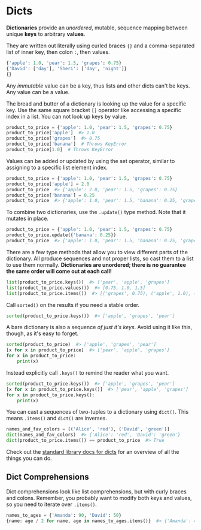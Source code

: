 # Dicts

**Dictionaries** provide an _unordered_, mutable, sequence mapping between unique **keys** to arbitrary **values**.

They are written out literally using curled braces `{}` and a comma-separated list of inner key, then colon `:`, then values.

```py
{'apple': 1.0, 'pear': 1.5, 'grapes': 0.75}
{'David': ['day'], 'Sheri': ['day', 'night']}
{}
```

Any _immutable_ value can be a key, thus lists and other dicts can't be keys.
Any value can be a value.

The bread and butter of a dictionary is looking up the value for a specific key.
Use the same square bracket `[]` operator like accessing a specific index in a list.
You can not look up keys by value.

```py
product_to_price = {'apple': 1.0, 'pear': 1.5, 'grapes': 0.75}
product_to_price['apple']  #> 1.0
product_to_price['grapes']  #> 0.75
product_to_price['banana']  # Throws KeyError
product_to_price[1.0]  # Throws KeyError
```

Values can be added or updated by using the set operator, similar to assigning to a specific list element index.

```py
product_to_price = {'apple': 1.0, 'pear': 1.5, 'grapes': 0.75}
product_to_price['apple'] = 2.0
product_to_price  #> {'apple': 2.0, 'pear': 1.5, 'grapes': 0.75}
product_to_price['banana'] = 0.25
product_to_price  #> {'apple': 1.0, 'pear': 1.5, 'banana': 0.25, 'grapes': 0.75}
```

To combine two dictionaries, use the `.update()` type method.
Note that it mutates in place.

```py
product_to_price = {'apple': 1.0, 'pear': 1.5, 'grapes': 0.75}
product_to_price.update({'banana': 0.25})
product_to_price  #> {'apple': 1.0, 'pear': 1.5, 'banana': 0.25, 'grapes': 0.75}
```

There are a few type methods that allow you to view different parts of the dictionary.
All produce sequences and not proper lists, so cast them to a list to use them normally.
**Dictionaries are unordered; there is no guarantee the same order will come out at each call!**

```py
list(product_to_price.keys())  #> ['pear', 'apple', 'grapes']
list(product_to_price.values())  #> [0.75, 1.0, 1.5]
list(product_to_price.items())  #> [('grapes', 0.75), ('apple', 1.0), ('pear', 1.5)]
```

Call `sorted()` on the results if you need a stable order.

```py
sorted(product_to_price.keys())  #> ['apple', 'grapes', 'pear']
```

A bare dictionary is also a sequence _of just it's keys_.
Avoid using it like this, though, as it's easy to forget.

```py
sorted(product_to_price)  #> ['apple', 'grapes', 'pear']
[x for x in product_to_price]  #> ['pear', 'apple', 'grapes']
for x in product_to_price:
    print(x)
```

Instead explicitly call `.keys()` to remind the reader what you want.

```py
sorted(product_to_price.keys())  #> ['apple', 'grapes', 'pear']
[x for x in product_to_price.keys()]  #> ['pear', 'apple', 'grapes']
for x in product_to_price.keys():
    print(x)
```

You can cast a sequences of two-tuples to a dictionary using `dict()`.
This means `.items()` and `dict()` are inverses.

```py
names_and_fav_colors = [('Alice', 'red'), ('David', 'green')]
dict(names_and_fav_colors)  #> {'Alice': 'red', 'David': 'green'}
dict(product_to_price.items()) == product_to_price  #> True
```

Check out the [standard library docs for dicts](https://docs.python.org/3/library/stdtypes.html#mapping-types-dict) for an overview of all the things you can do.

## Dict Comprehensions

Dict comprehensions look like list comprehensions, but with curly braces and colons.
Remember, you probably want to modify both keys and values, so you need to iterate over `.items()`.

```py
names_to_ages = {'Amanda': 90, 'David': 50}
{name: age / 2 for name, age in names_to_ages.items()}  #> {'Amanda': 45, 'David': 25}
```
